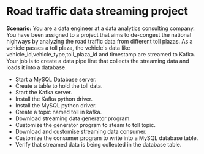 # Road traffic data streaming project

**Scenario:** You are a data engineer at a data analytics consulting company. You have been assigned to a project that aims to de-congest the national highways by analyzing the road traffic data from different toll plazas. As a vehicle passes a toll plaza, the vehicle's data like vehicle_id,vehicle_type,toll_plaza_id and timestamp are streamed to Kafka. Your job is to create a data pipe line that collects the streaming data and loads it into a database.

- Start a MySQL Database server.
- Create a table to hold the toll data.
- Start the Kafka server.
- Install the Kafka python driver.
- Install the MySQL python driver.
- Create a topic named toll in kafka.
- Download streaming data generator program.
- Customize the generator program to steam to toll topic.
- Download and customise streaming data consumer.
- Customize the consumer program to write into a MySQL database table.
- Verify that streamed data is being collected in the database table.

